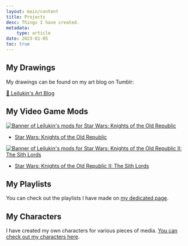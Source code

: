 ```yaml
---
layout: main/content
title: Projects
desc: Things I have created.
metadata:
    type: article
date: 2023-01-05
toc: true
---
```


## My Drawings

My drawings can be found on my art blog on Tumblr:

<a class="link-btn" href="https://leilukinart.tumblr.com/" target="_blank">🎨 Leilukin's Art Blog</a>

## My Video Game Mods

[![Banner of Leilukin's mods for Star Wars: Knights of the Old Republic](/assets/projects/my-kotor1-mods-header.png)](./kotor1mods)

- [Star Wars: Knights of the Old Republic](./kotor1mods)

[![Banner of Leilukin's mods for Star Wars: Knights of the Old Republic II: The Sith Lords](/assets/projects/my-kotor2-mods-header.png)](./kotor2mods)

- [Star Wars: Knights of the Old Republic II: The Sith Lords](./kotor2mods)

## My Playlists

You can check out the playlists I have made on [my dedicated page](./playlists/).

## My Characters

I have created my own characters for various pieces of media. [You can check out my characters here](https://www.notion.so/leilukin/Leilukin-s-Characters-b377e277f01b4474945e85cf4cb15ada?pvs=4).
